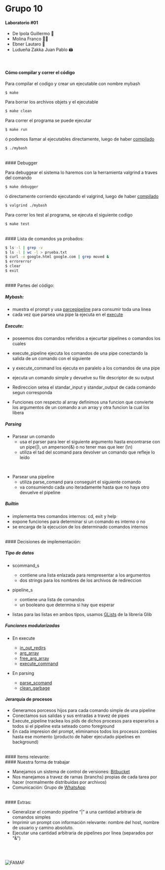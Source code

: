 # Grupo 10 

#### Laboratorio #01


* De Ipola Guillermo 🐋 
* Molina Franco 😶‍🌫️ 
* Ebner Lautaro 🚙 
* Ludueña Zakka Juan Pablo 🖨️


<br>
<h4 id="comp">Cómo compilar y correr el código</h4> 

Para compilar el codigo y crear un ejecutable con nombre mybash 

```bash
$ make
```

Para borrar los archivos objets y el ejecutable

```bash
$ make clean
```

Para correr el programa se puede ejecutar

```bash
$ make run
```

ó podemos llamar al ejecutables directamente, luego de haber [compilado](#comp)

```bash
$ ./mybash
```

<br>
#### Debugger

Para debuggear el sistema lo haremos con la herramienta valgrind a traves del comando

```bash
$ make debugger
```

ó directamente corriendo ejecutando el valgrind, luego de haber [compilado](#comp)

```bash
$ valgrind ./mybash
```

Para correr los test al programa, se ejecuta el siguiente codigo

```bash
$ make test
```


<br>
####  Lista de comandos ya probados:

```bash
$ ls -l | grep -v
$ ls -l | wc -l > prueba.txt 
$ curl -o google.html google.com | grep moved & 
$ errorerror 
$ clear 
$ exit 
```



<br>
####  Partes del código:

##### Mybash:

- muestra el prompt y usa [parcepipeline]() para consumir toda una linea
- cada vez que parsea una pipe la ejecuta en el [execute]() 

##### Execute:

- poseemos dos comandos referidos a ejecurtar pipelines o comandos los cuales

- execute_pipeline ejecuta los comandos de una pipe conectando la salida de un comando con el siguiente

- y execute_command los ejecuta en paralelo a los comandos de una pipe

- ejecuta un comando simple y devuelve su     file descriptor de su output

- Redireccion
    setea el standar_input y standar_output de cada comando segun corresponda

- Funciones con respecto al array
    definimos una funcion que convierte los argumentos de un comando a un array
    y otra funcion la cual los libera

##### Parsing

- Parsear un comando
    - usa el parser para leer el siguiente argumento hasta encontrarse con un pipe(|), un amperson(&) o no tener mas que leer (\n)
    - utiliza el tad del scomand para devolver un comando que refleje lo leído 

<br>

- Parsear una pipeline
    - utiliza parse_comand para conseguirt el siguiente comando 
    - va consumiendo cada uno iteradamente hasta que no haya otro
    devuelve el pipeline
    

##### Builtin

- implementa tres comandos internos: cd, exit y help
- expone funciones para determinar si un comando es interno o no
- se encarga de la ejecucion de los determinado comandos internos

<br>
####  Decisiones de implementación:

##### Tipo de datos

- scommand_s 
    - contiene una lista enlazada para rempresentar a los argumentos
    - dos strings para los nombres de los archivos de redireccion

- pipeline_s
    - contiene una lista de comandos
    - un booleano que determina si hay que esperar

- listas
    para las listas en ambos tipos, usamos [GLists](https://docs.gtk.org/glib/struct.List.html) de la libreria Glib

##### Funciones modularizadas 

- En execute
    - [in_out_redirs]()
    - [arg_array]()
    - [free_arg_array]()
    - [execute_command]()

- En parsing
    - [parse_scomand]()
    - [clean_garbage]()

#### Jerarquía de procesos

- Generamos porcesos hijos para cada comando simple de una pipeline
- Conectamos sus salidas y sus entradas a travez de pipes
- Execute_pipeline trackea los pids de dichos procesos para esperarlos a todos si el pipeline esta seteado como foreground
- En cada impresion del prompt, eliminamos todos los procesos zombies hasta ese momento (producto de haber ejecutado pipelines en background) 

<br>
####  Items relevante:



<br>
####  Nuestra forma de trabajar

- Manejamos un sistema de control de versiones: [Bitbucket](https://bitbucket.org/)
- Nos manejamos a travez de ramas (branchs) propias de cada tarea por hacer (normalmente distribuidas por archivos)
- Comunicación: Grupo de [WhatsApp](https://web.whatsapp.com/)

<br>
####  Extras:

- Generalizar el comando pipeline “|” a una cantidad arbitraria de comandos simples
- Imprimir un prompt con información relevante: nombre del host, nombre de usuario y camino absoluto.
- Ejecutar una cantidad arbitraria de pipelines por linea (separados por "&")

<br>	
<br>

![FAMAF](https://www.famaf.unc.edu.ar/static/assets/logosFooterBottom.svg)

